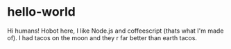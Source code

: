 # hello-world

Hi humans!
Hobot here, I like Node.js and coffeescript (thats what I'm made of).
I had tacos on the moon and they r far better than earth tacos.
